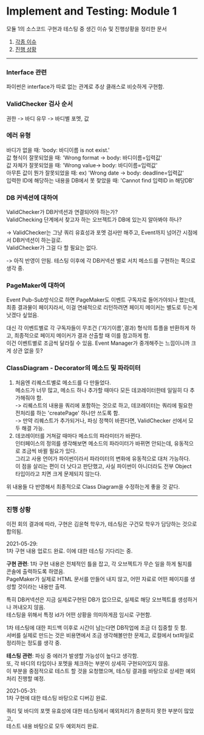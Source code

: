 # Implement and Testing: Module 1

모듈 1의 소스코드 구현과 테스팅 중 생긴 이슈 및 진행상황을 정리한 문서

1. [각종 이슈](#구현-관련)
2. [진행 상황](#진행-상황)

-------

### Interface 관련

파이썬은 interface가 따로 없는 관계로 추상 클래스로 비슷하게 구현함.

### ValidChecker 검사 순서

권한 -> 바디 유무 -> 바디별 포멧, 값

### 에러 유형

바디가 없을 때: 'body: 바디이름 is not exist.'</br>
값 형식이 잘못되었을 때: 'Wrong format -> body: 바디이름=입력값'</br>
값 자체가 잘못되었을 때: 'Wrong value-> body: 바디이름=입력값'</br>
아무튼 값이 뭔가 잘못되었을 때: ex) 'Wrong date -> body: deadline=입력값'</br>
입력한 ID에 해당하는 내용을 DB에서 못 찾았을 때: 'Cannot find 입력ID in 해당DB'</br>

### DB 커넥션에 대하여

ValidChecker가 DB커넥션과 연결되어야 하는가?</br>
ValidChecking 단계에서 찾고자 하는 오브젝트가 DB에 있는지 알아봐야 하나?

-> ValidChecker는 그냥 쿼리 유효성과 포멧 검사만 해주고, Event까지 넘어간 시점에서 DB커넥션이 하는걸로.</br>
ValidChecker가 그걸 다 할 필요는 없다.

-> 아직 반영이 안됨. 테스팅 이후에 각 DB커넥션 별로 서치 메소드를 구현하는 쪽으로 생각 중.

### PageMaker에 대하여

Event Pub-Sub방식으로 하면 PageMaker도 이벤트 구독자로 들어가야되나 했는데, 
최종 결과물이 페이지라서, 이걸 연쇄적으로 리턴하려면 페이지 메이커는 별도로 두는게 낫겠다 싶었음.

대신 각 이벤트별로 각 구독자들이 무조건 ('자기이름',결과) 형식의 튜플을 반환하게 하고, 최종적으로 페이지 메이커가 결과 산출할 때 이를 참고하게 함.</br>
이건 이벤트별로 조금씩 달라질 수 있음.
Event Manager가 중개해주는 느낌이니까 크게 상관 없을 듯?

### ClassDiagram - Decorator의 메소드 및 파라미터

1. 처음엔 리퀘스트별로 메소드를 다 만들었다.</br>
   메소드가 너무 많고, 메소드 하나 추가할 때마다 모든 데코레이터한테 일일히 다 추가해줘야 함.</br>
   -> 리퀘스트의 내용을 쿼리에 포함하는 것으로 하고, 데코레이터는 쿼리에 필요한 전처리를 하는 'createPage' 하나만 쓰도록 함.</br>
   -> 만약 리퀘스트가 추가되거나, 파싱 정책이 바뀐다면, ValidChecker 선에서 모두 해결 가능.
2. 데코레이터를 거쳐갈 때마다 메소드의 파라미터가 바뀐다.</br>
   인터페이스의 정의를 생각해보면 메소드의 파라미터가 바뀌면 안되는데, 유동적으로 조금씩 바뀔 필요가 있다.</br>
   그리고 사용 언어가 파이썬이라서 파라미터의 변화에 유동적으로 대처 가능하다.</br>
   이 점을 살리는 편이 더 낫다고 판단했고, 사실 파이썬이 아니더라도 전부 Object 타입이라고 치면 크게 문제되지 않는다.

위 내용들 다 반영해서 최종적으로 Class Diagram을 수정하는게 좋을 것 같다.

-------

### 진행 상황

이전 회의 결과에 따라, 구현은 김윤혁 학우가, 테스팅은 구건모 학우가 담당하는 것으로 합의됨.

2021-05-29:</br>
1차 구현 내용 업로드 완료. 
이에 대한 테스팅 기다리는 중.

__구현 관련__:
1차 구현 내용은 전체적인 틀을 잡고, 각 오브젝트가 무슨 일을 하게 될지를 콘솔에 출력하도록 하였음.</br>
PageMaker가 실제로 HTML 문서를 만들어 내지 않고, 어떤 자료로 어떤 페이지를 생성할 것이라는 내용만 출력.

특히 DB커넥션은 지금 실제로구현된 DB가 없으므로, 실제로 해당 오브젝트를 생성하거나 꺼내오지 않음.</br>
테스팅을 위해서 특정 id가 어떤 상황을 의미하게끔 임시로 구현함.

1차 테스팅에 대한 피드백 이후로 시간이 남는다면 DB작업에 조금 더 집중할 듯 함.</br>
서버를 실제로 만드는 것은 비용면에서 조금 생각해볼만한 문제고, 로컬에서 txt파일로 정리하는 정도를 생각 중.

__테스팅 관련__:
파싱 중 에러가 발생할 가능성이 높다고 생각함.</br>
또, 각 바디의 타입이나 포멧을 체크하는 부분이 상세히 구현되어있지 않음.</br>
이 부분을 중점적으로 테스트 할 것을 요청했으며, 테스팅 결과를 바탕으로 상세한 예외처리 진행할 예정.

2021-05-31:</br>
1차 구현에 대한 테스팅 바탕으로 디버깅 완료.

쿼리 및 바디의 포맷 유효성에 대한 테스팅에서 예외처리가 충분하지 못한 부분이 많았고, </br>
테스트 내용 바탕으로 모두 예외처리 완료.
